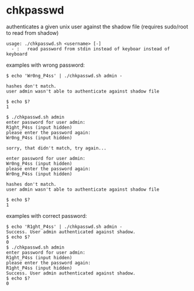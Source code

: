 # chkpasswd
authenticates a given unix user against the shadow file (requires sudo/root to read from shadow)
```
usage: ./chkpasswd.sh <username> [-]
  - :	read password from stdin instead of keyboar instead of keyboard
```
examples with wrong password:
```
$ echo 'Wr0ng_P4ss' | ./chkpasswd.sh admin -

hashes don't match.
user admin wasn't able to authenticate against shadow file

$ echo $?
1

$ ./chkpasswd.sh admin
enter password for user admin:
R1ght_P4ss (input hidden)
please enter the password again:
Wr0ng_P4ss (input hidden)

sorry, that didn't match, try again...

enter password for user admin:
Wr0ng_P4ss (input hidden)
please enter the password again:
Wr0ng_P4ss (input hidden)

hashes don't match.
user admin wasn't able to authenticate against shadow file

$ echo $?
1
```
examples with correct password:

```
$ echo 'R1ght_P4ss' | ./chkpasswd.sh admin -
Success. User admin authenticated against shadow.
$ echo $?
0
$ ./chkpasswd.sh admin
enter password for user admin:
R1ght_P4ss (input hidden)
please enter the password again:
R1ght_P4ss (input hidden)
Success. User admin authenticated against shadow.
$ echo $?
0
```

